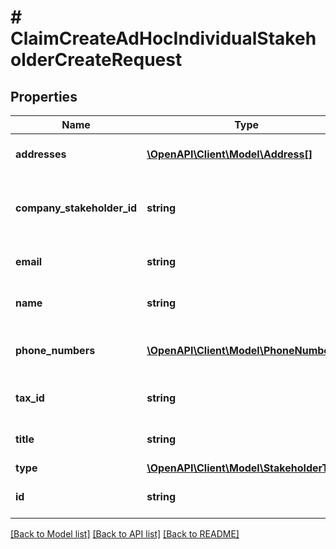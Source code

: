 # # ClaimCreateAdHocIndividualStakeholderCreateRequest

## Properties

Name | Type | Description | Notes
------------ | ------------- | ------------- | -------------
**addresses** | [**\OpenAPI\Client\Model\Address[]**](Address.md) | The stakeholder addresses | [optional]
**company_stakeholder_id** | **string** | The stakeholder company stakeholder id | [optional]
**email** | **string** | The stakeholder email | [optional]
**name** | **string** | The stakeholder name |
**phone_numbers** | [**\OpenAPI\Client\Model\PhoneNumber[]**](PhoneNumber.md) | The stakeholder phone numbers | [optional]
**tax_id** | **string** | The stakeholder tax id | [optional]
**title** | **string** | The stakeholder title | [optional]
**type** | [**\OpenAPI\Client\Model\StakeholderType**](StakeholderType.md) |  |
**id** | **string** | The stakeholder id |

[[Back to Model list]](../../README.md#models) [[Back to API list]](../../README.md#endpoints) [[Back to README]](../../README.md)
